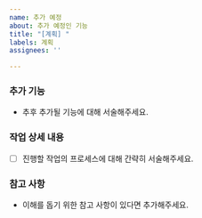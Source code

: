 ```yaml
---
name: 추가 예정
about: 추가 예정인 기능
title: "[계획] "
labels: 계획
assignees: ''

---
```


### 추가 기능
- 추후 추가될 기능에 대해 서술해주세요.

### 작업 상세 내용
- [ ] 진행할 작업의 프로세스에 대해 간략히 서술해주세요.

### 참고 사항
- 이해를 돕기 위한 참고 사항이 있다면 추가해주세요.
